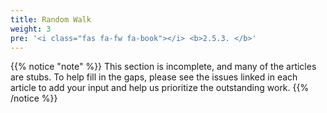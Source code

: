 ```yaml
---
title: Random Walk
weight: 3
pre: '<i class="fas fa-fw fa-book"></i> <b>2.5.3. </b>'
---
```


{{% notice "note" %}}
This section is incomplete, and many of the articles are stubs. To help fill in
the gaps, please see the issues linked in each article to add your input and
help us prioritize the outstanding work.
{{% /notice %}}
